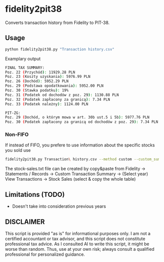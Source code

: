 # fidelity2pit38

Converts transaction history from Fidelity to PIT-38.

## Usage
```sh
python fidelity2pit38.py "Transaction history.csv"
```

Examplary output
```sh
FINAL TAX SUMMARY:
Poz. 22 (Przychód): 11929.28 PLN
Poz. 23 (Koszty uzyskania): 5976.99 PLN
Poz. 26 (Dochód): 5952.29 PLN
Pos. 29 (Podstawa opodatkowania): 5952.00 PLN
Poz. 30 (Stawka podatku): 19%
Poz. 31 (Podatek od dochodów z poz. 29): 1130.88 PLN
Poz. 32 (Podatek zapłacony za granicą): 7.34 PLN
Poz. 33 (Podatek należny): 1124.00 PLN

PIT-ZG:
Poz. 29 (Dochód, o którym mowa w art. 30b ust.5 i 5b): 5977.76 PLN
Poz. 30 (Podatek zapłacony za granicą od dochodów z poz. 29): 7.34 PLN
```

### Non-FIFO

If instead of FIFO, you prefere to use information about the specific stocks you sold use
```sh
fidelity2pit38.py Transaction\ history.csv --method custom --custom_summary stock-sales.txt
```
The stock-sales.txt file can be created by copy&paste from Fidelity -> Statements / Records -> Custom Transaction Summary -> (Select year) View Transactions -> Stock Sales (select & copy the whole table)


## Limitations (TODO)
- Doesn't take into consideration previous years

## DISCLAIMER
This script is provided "as is" for informational purposes only. 
I am not a certified accountant or tax advisor, and this script does not constitute professional tax advice. As I consulted AI to write this script, it might be worse than random. Thus, use at your own risk; always consult a qualified professional for personalized guidance.
